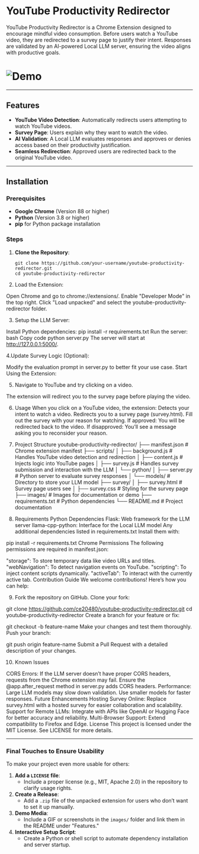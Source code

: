 # YouTube Productivity Redirector

YouTube Productivity Redirector is a Chrome Extension designed to encourage mindful video consumption. Before users watch a YouTube video, they are redirected to a survey page to justify their intent. Responses are validated by an AI-powered Local LLM server, ensuring the video aligns with productive goals.

# ![Demo](images/demo.gif) <!-- Optional: Include a GIF or image of the extension in action -->

---

## Features
- **YouTube Video Detection**: Automatically redirects users attempting to watch YouTube videos.
- **Survey Page**: Users explain why they want to watch the video.
- **AI Validation**: A Local LLM evaluates responses and approves or denies access based on their productivity justification.
- **Seamless Redirection**: Approved users are redirected back to the original YouTube video.

---

## Installation

### Prerequisites
- **Google Chrome** (Version 88 or higher)
- **Python** (Version 3.8 or higher)
- **pip** for Python package installation

### Steps
1. **Clone the Repository**:
   ```
   git clone https://github.com/your-username/youtube-productivity-redirector.git
   cd youtube-productivity-redirector
   ```
2. Load the Extension:

Open Chrome and go to chrome://extensions/.
Enable "Developer Mode" in the top right.
Click "Load unpacked" and select the youtube-productivity-redirector folder.

3. Setup the LLM Server:

Install Python dependencies:
pip install -r requirements.txt
Run the server:
bash
Copy code
python server.py
The server will start at http://127.0.0.1:5000/.

4.Update Survey Logic (Optional):

Modify the evaluation prompt in server.py to better fit your use case.
Start Using the Extension:

5. Navigate to YouTube and try clicking on a video. 

The extension will redirect you to the survey page before playing the video.

6. Usage
When you click on a YouTube video, the extension:
Detects your intent to watch a video.
Redirects you to a survey page (survey.html).
Fill out the survey with your reason for watching.
If approved:
You will be redirected back to the video.
If disapproved:
You’ll see a message asking you to reconsider your reason.

7. Project Structure
youtube-productivity-redirector/
├── manifest.json           # Chrome extension manifest
├── scripts/
│   ├── background.js       # Handles YouTube video detection and redirection
│   ├── content.js          # Injects logic into YouTube pages
│   ├── survey.js           # Handles survey submission and interaction with the LLM
│   └── python/
│       ├── server.py       # Python server to evaluate survey responses
│       └── models/         # Directory to store your LLM model
├── survey/
│   ├── survey.html         # Survey page users see
│   ├── survey.css          # Styling for the survey page
├── images/                 # Images for documentation or demo
├── requirements.txt        # Python dependencies
└── README.md               # Project documentation

8. Requirements
Python Dependencies
Flask: Web framework for the LLM server
llama-cpp-python: Interface for the Local LLM model
Any additional dependencies listed in requirements.txt
Install them with:

pip install -r requirements.txt
Chrome Permissions
The following permissions are required in manifest.json:

"storage": To store temporary data like video URLs and titles.
"webNavigation": To detect navigation events on YouTube.
"scripting": To inject content scripts dynamically.
"activeTab": To interact with the currently active tab.
Contribution Guide
We welcome contributions! Here’s how you can help:

9. Fork the repository on GitHub.
Clone your fork:

git clone https://github.com/ce20480/youtube-productivity-redirector.git
cd youtube-productivity-redirector
Create a branch for your feature or fix:

git checkout -b feature-name
Make your changes and test them thoroughly.
Push your branch:

git push origin feature-name
Submit a Pull Request with a detailed description of your changes.

10. Known Issues

CORS Errors:
If the LLM server doesn’t have proper CORS headers, requests from the Chrome extension may fail.
Ensure the @app.after_request method in server.py adds CORS headers.
Performance:
Large LLM models may slow down validation. Use smaller models for faster responses.
Future Enhancements
Hosting Survey Online:
Replace survey.html with a hosted survey for easier collaboration and scalability.
Support for Remote LLMs:
Integrate with APIs like OpenAI or Hugging Face for better accuracy and reliability.
Multi-Browser Support:
Extend compatibility to Firefox and Edge.
License
This project is licensed under the MIT License. See LICENSE for more details.

---

### Final Touches to Ensure Usability

To make your project even more usable for others:
1. **Add a `LICENSE` file**:
   - Include a proper license (e.g., MIT, Apache 2.0) in the repository to clarify usage rights.
2. **Create a Release**:
   - Add a `.zip` file of the unpacked extension for users who don’t want to set it up manually.
3. **Demo Media**:
   - Include a GIF or screenshots in the `images/` folder and link them in the README under "Features."
4. **Interactive Setup Script**:
   - Create a Python or shell script to automate dependency installation and server startup.
